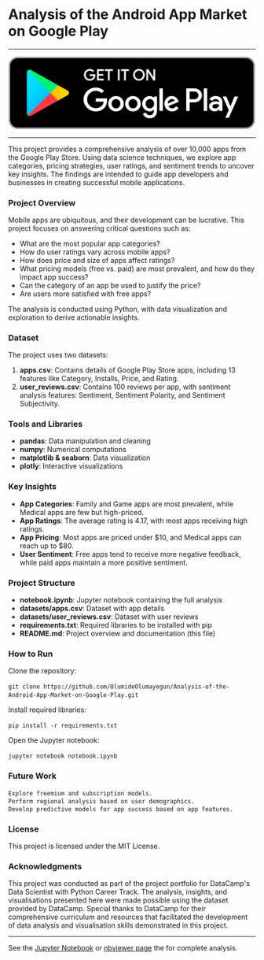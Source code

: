 # Analysis of the Android App Market on Google Play
---
<p><img src="images/google_play_store.webp" alt="Google Play Store">

---
This project provides a comprehensive analysis of over 10,000 apps from the Google Play Store. Using data science techniques, we explore app categories, pricing strategies, user ratings, and sentiment trends to uncover key insights. The findings are intended to guide app developers and businesses in creating successful mobile applications.

### Project Overview

Mobile apps are ubiquitous, and their development can be lucrative. This project focuses on answering critical questions such as:

- What are the most popular app categories?
- How do user ratings vary across mobile apps?
- How does price and size of apps affect ratings?
- What pricing models (free vs. paid) are most prevalent, and how do they impact app success?
- Can the category of an app be used to justify the price?
- Are users more satisfied with free apps?

The analysis is conducted using Python, with data visualization and exploration to derive actionable insights.

### Dataset

The project uses two datasets:

1. **apps.csv**: Contains details of Google Play Store apps, including 13 features like Category, Installs, Price, and Rating.
2. **user_reviews.csv**: Contains 100 reviews per app, with sentiment analysis features: Sentiment, Sentiment Polarity, and Sentiment Subjectivity.

### Tools and Libraries

- **pandas**: Data manipulation and cleaning
- **numpy**: Numerical computations
- **matplotlib & seaborn**: Data visualization
- **plotly**: Interactive visualizations

### Key Insights

- **App Categories**: Family and Game apps are most prevalent, while Medical apps are few but high-priced.
- **App Ratings**: The average rating is 4.17, with most apps receiving high ratings.
- **App Pricing**: Most apps are priced under $10, and Medical apps can reach up to $80.
- **User Sentiment**: Free apps tend to receive more negative feedback, while paid apps maintain a more positive sentiment.

### Project Structure

- **notebook.ipynb**: Jupyter notebook containing the full analysis
- **datasets/apps.csv**: Dataset with app details
- **datasets/user_reviews.csv**: Dataset with user reviews
- **requirements.txt**: Required libraries to be installed with pip
- **README.md**: Project overview and documentation (this file)

### How to Run

Clone the repository:

`git clone https://github.com/OlumideOlumayegun/Analysis-of-the-Android-App-Market-on-Google-Play.git`  

Install required libraries:

`pip install -r requirements.txt`  

Open the Jupyter notebook:

`jupyter notebook notebook.ipynb`  

### Future Work

    Explore freemium and subscription models.
    Perform regional analysis based on user demographics.
    Develop predictive models for app success based on app features.

### License

This project is licensed under the MIT License.

### Acknowledgments

This project was conducted as part of the project portfolio for DataCamp's Data Scientist with Python Career Track. The analysis, insights, and visualisations presented here were made possible using the dataset provided by DataCamp. Special thanks to DataCamp for their comprehensive curriculum and resources that facilitated the development of data analysis and visualisation skills demonstrated in this project.


---

See the <a href="https://github.com/OlumideOlumayegun/Analysis-of-the-Android-App-Market-on-Google-Play/blob/main/notebook.ipynb">Jupyter Notebook</a> or <a href="https://nbviewer.org/github/OlumideOlumayegun/Analysis-of-the-Android-App-Market-on-Google-Play/blob/main/notebook.ipynb">nbviewer page</a> the for complete analysis.
